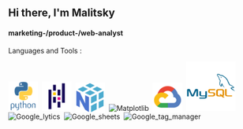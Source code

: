 <div id="header" align="left">
  <h2> Hi there, I'm Malitsky </h2>
   <h4> marketing-/product-/web-analyst </h4>
</div>

Languages and Tools :
<div alignk='center'>
  <img src="https://github.com/devicons/devicon/blob/master/icons/python/python-original-wordmark.svg" title="Python" alt="Python" width="60" height="60"/>&nbsp;
  <img src="https://github.com/devicons/devicon/blob/master/icons/pandas/pandas-original.svg" title="Pandas" alt="Pandas" width="60" height="60"/>&nbsp;
  <img src="https://github.com/devicons/devicon/blob/master/icons/numpy/numpy-original.svg" title="Numpy" alt="Numpy" width="60" height="60"style="vertical-align:bottom"/>&nbsp;
  <img src="https://upload.wikimedia.org/wikipedia/commons/8/84/Matplotlib_icon.svg" title="Matplotlib" alt="Matplotlib" width="60" height="60"style="vertical-align:bottom"/>&nbsp;
  <img src="https://github.com/devicons/devicon/blob/master/icons/googlecloud/googlecloud-original.svg" title="Google_cloud" alt="Google_cloud" width="60" height="60"style="vertical-align:bottom"/>&nbsp;
  <img src="https://github.com/devicons/devicon/blob/master/icons/mysql/mysql-original-wordmark.svg" title="mysql" alt="mysql" width="100" height="100"/>&nbsp;
  <img src="https://img.uxwing.com/wp-content/themes/uxwing/download/brands-social-media/google-analytics-icon.svg" title="Google_lytics" alt="Google_lytics" width="60" height="60"/>&nbsp;
  <img src="https://upload.wikimedia.org/wikipedia/commons/3/30/Google_Sheets_logo_%282014-2020%29.svg" title="Google_sheets" alt="Google_sheets" width="60" height="60"/>&nbsp;
   <img src="https://www.svgrepo.com/show/353827/google-tag-manager.svg" title="Google_tag_manager" alt="Google_tag_manager" width="60" height="60"/>&nbsp;
</div>

